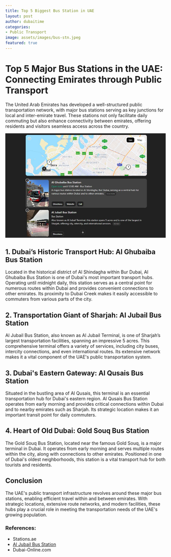 ```yaml
---
title: Top 5 Biggest Bus Station in UAE
layout: post
author: dubaitime
categories: 
- Public Transport
image: assets/images/bus-stn.jpeg
featured: true
--- 
```


# Top 5 Major Bus Stations in the UAE: Connecting Emirates through Public Transport

The United Arab Emirates has developed a well-structured public transportation network, with major bus stations serving as key junctions for local and inter-emirate travel. These stations not only facilitate daily commuting but also enhance connectivity between emirates, offering residents and visitors seamless access across the country.

![Dubai Stations](/assets/images/bus-stn.jpg)

## 1. Dubai’s Historic Transport Hub: Al Ghubaiba Bus Station
Located in the historical district of Al Shindagha within Bur Dubai, Al Ghubaiba Bus Station is one of Dubai's most important transport hubs. Operating until midnight daily, this station serves as a central point for numerous routes within Dubai and provides convenient connections to other emirates. Its proximity to Dubai Creek makes it easily accessible to commuters from various parts of the city.

## 2. Transportation Giant of Sharjah: Al Jubail Bus Station
Al Jubail Bus Station, also known as Al Jubail Terminal, is one of Sharjah’s largest transportation facilities, spanning an impressive 5 acres. This comprehensive terminal offers a variety of services, including city buses, intercity connections, and even international routes. Its extensive network makes it a vital component of the UAE's public transportation system.

## 3. Dubai's Eastern Gateway: Al Qusais Bus Station
Situated in the bustling area of Al Qusais, this terminal is an essential transportation hub for Dubai's eastern region. Al Qusais Bus Station operates from early morning and provides critical connections within Dubai and to nearby emirates such as Sharjah. Its strategic location makes it an important transit point for daily commuters.

## 4. Heart of Old Dubai: Gold Souq Bus Station
The Gold Souq Bus Station, located near the famous Gold Souq, is a major terminal in Dubai. It operates from early morning and serves multiple routes within the city, along with connections to other emirates. Positioned in one of Dubai's oldest neighborhoods, this station is a vital transport hub for both tourists and residents.

## Conclusion
The UAE's public transport infrastructure revolves around these major bus stations, enabling efficient travel within and between emirates. With strategic locations, extensive route networks, and modern facilities, these hubs play a crucial role in meeting the transportation needs of the UAE's growing population.

### References:
- Stations.ae
- [Al Jubail Bus Station](https://uaetiming.com/complete-guide-to-al-jubail-bus-station-2-bus-stop-in-sharjah/)
- Dubai-Online.com
